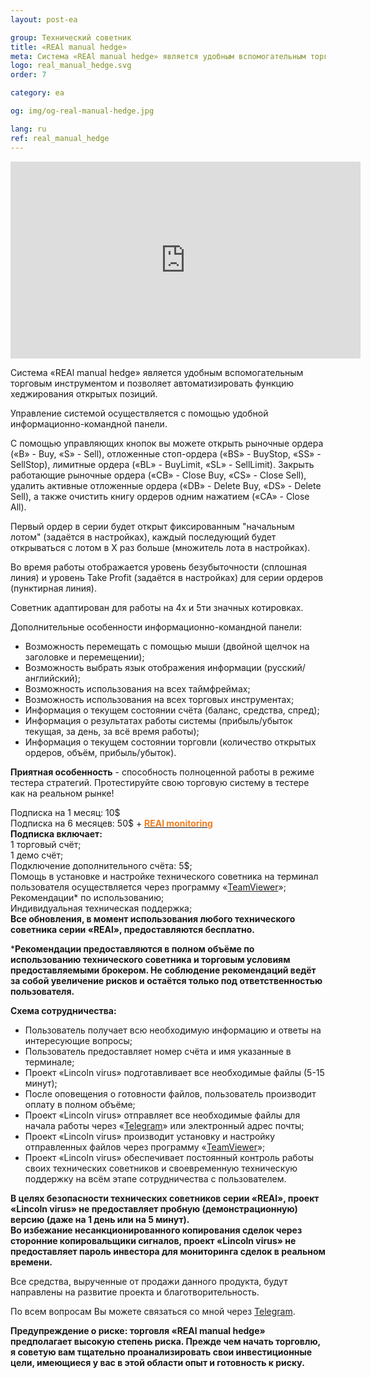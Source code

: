 ```yaml
---
layout: post-ea

group: Технический советник
title: «REAl manual hedge»
meta: Система «REAl manual hedge» является удобным вспомогательным торговым инструментом и позволяет автоматизировать функцию хеджирования открытых позиций. Все средства, вырученные от продажи данного продукта, будут направлены на развитие проекта и благотворительность.
logo: real_manual_hedge.svg
order: 7

category: ea

og: img/og-real-manual-hedge.jpg

lang: ru
ref: real_manual_hedge
---
```


<iframe class="mx-auto d-block" width="560" height="315" src="https://www.youtube.com/embed/rZQnHByerlY?rel=0&amp;controls=2&amp;showinfo=0" frameborder="0" allow="autoplay; encrypted-media" allowfullscreen> </iframe>

Система «REAl manual hedge» является удобным вспомогательным торговым инструментом и позволяет автоматизировать функцию хеджирования открытых позиций.

Управление системой осуществляется с помощью удобной информационно-командной панели.

С помощью управляющих кнопок вы можете открыть рыночные ордера («B» - Buy, «S» - Sell), отложенные стоп-ордера («BS» - BuyStop, «SS» - SellStop), лимитные ордера («BL» - BuyLimit, «SL» - SellLimit). Закрыть работающие рыночные ордера («CB» - Close Buy, «CS» - Close Sell), удалить активные отложенные ордера («DB» - Delete Buy, «DS» - Delete Sell), а также очистить книгу ордеров одним нажатием («CA» - Close All).

Первый ордер в серии будет открыт фиксированным "начальным лотом" (задаётся в настройках), каждый последующий будет открываться с лотом в X раз больше (множитель лота в настройках).

Во время работы отображается уровень безубыточности (сплошная линия) и уровень Take Profit (задаётся в настройках) для серии ордеров (пунктирная линия).

Советник адаптирован для работы на 4х и 5ти значных котировках.

Дополнительные особенности информационно-командной панели:

  - Возможность перемещать с помощью мыши (двойной щелчок на заголовке и перемещении);
  - Возможность выбрать язык отображения информации (русский/английский);
  - Возможность использования на всех таймфреймах;
  - Возможность использования на всех торговых инструментах;
  - Информация о текущем состоянии счёта (баланс, средства, спред);
  - Информация о результатах работы системы (прибыль/убыток текущая, за день, за всё время работы);
  - Информация о текущем состоянии торговли (количество открытых ордеров, объём, прибыль/убыток).

**Приятная особенность** - способность полноценной работы в режиме тестера стратегий. Протестируйте свою торговую систему в тестере как на реальном рынке!

  Подписка на 1 месяц: 10$  
  Подписка на 6 месяцев: 50$ + **<a href="https://lincolnvirus.com/ru/ea/real_monitoring.html" target="_blank"><span style="color:#f07e20">REAl monitoring</span></a>**  
  **Подписка включает:**  
  1 торговый счёт;  
  1 демо счёт;  
  Подключение дополнительного счёта: 5$;  
  Помощь в установке и настройке технического советника на терминал пользователя осуществляется через программу «<a href="https://www.teamviewer.com/ru/" target="_blank">TeamViewer</a>»;  
  Рекомендации* по использованию;  
  Индивидуальная техническая поддержка;  
  **Все обновления, в момент использования любого технического советника серии «REAl», предоставляются бесплатно.**
  
***Рекомендации предоставляются в полном объёме по использованию технического советника и торговым условиям предоставляемыми брокером. Не соблюдение рекомендаций ведёт за собой увеличение рисков и остаётся только под ответственностью пользователя.**
  
  **Схема сотрудничества:**  

- Пользователь получает всю необходимую информацию и ответы на интересующие вопросы;  
- Пользователь предоставляет номер счёта и имя указанные в терминале;  
- Проект «Lincoln virus» подготавливает все необходимые файлы (5-15 минут);  
- После оповещения о готовности файлов, пользователь производит оплату в полном объёме;  
- Проект «Lincoln virus» отправляет все необходимые файлы для начала работы через «<a href="https://t.me/chutkoy" target="_blank">Telegram</a>» или электронный адрес почты;  
- Проект «Lincoln virus» производит установку и настройку отправленных файлов через программу «<a href="https://www.teamviewer.com/ru/" target="_blank">TeamViewer</a>»;  
- Проект «Lincoln virus» обеспечивает постоянный контроль работы своих технических советников и своевременную техническую поддержку на всём этапе сотрудничества с пользователем.

**В целях безопасности технических советников серии «REAl», проект «Lincoln virus» не предоставляет пробную (демонстрационную) версию (даже на 1 день или на 5 минут).**  
**Во избежание несанкционированного копирования сделок через сторонние копировальщики сигналов, проект «Lincoln virus» не предоставляет пароль инвестора для мониторинга сделок в реальном времени.**

Все средства, вырученные от продажи данного продукта, будут направлены на развитие проекта и благотворительность.

По всем вопросам Вы можете связаться со мной через <a href="https://t.me/chutkoy" target="_blank">Telegram</a>.

**Предупреждение о риске: торговля «REAl manual hedge» предполагает высокую степень риска. Прежде чем начать торговлю, я советую вам тщательно проанализировать свои инвестиционные цели, имеющиеся у вас в этой области опыт и готовность к риску.**
